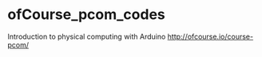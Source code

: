 # ofCourse_pcom_codes
Introduction to physical computing with Arduino http://ofcourse.io/course-pcom/
